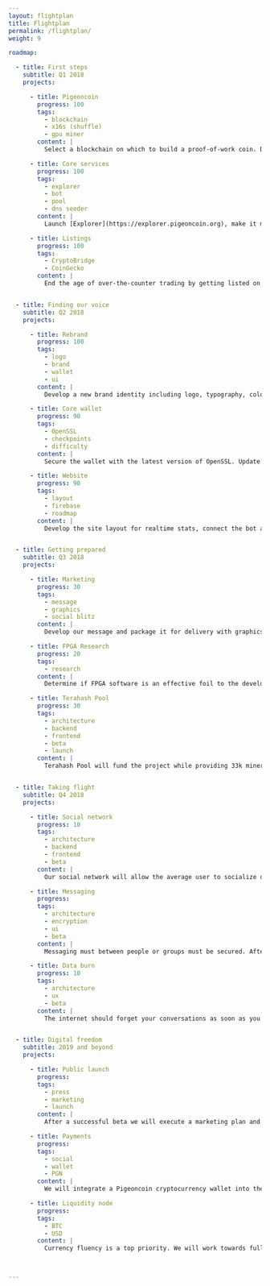 ```yaml
---
layout: flightplan
title: Flightplan
permalink: /flightplan/
weight: 9

roadmap:

  - title: First steps
    subtitle: Q1 2018
    projects:

      - title: Pigeoncoin
        progress: 100
        tags:
          - blockchain
          - x16s (shuffle)
          - gpu miner
        content: |
          Select a blockchain on which to build a proof-of-work coin. Develop X16S (shuffle) algorithm designed for small miners. Launch with CPU solo mining and later release a GPU miner.

      - title: Core services
        progress: 100
        tags:
          - explorer
          - bot
          - pool
          - dns seeder
        content: |
          Launch [Explorer](https://explorer.pigeoncoin.org), make it mobile friendly. Release a Discord bot, give it access to live metrics. Launch the temporary [pool](https://pool.pigeoncoin.org) with a 1% fee and make it stable.

      - title: Listings
        progress: 100
        tags:
          - CryptoBridge
          - CoinGecko
        content: |
          End the age of over-the-counter trading by getting listed on CryptoBridge. Also get listed on CoinGecko so everyone has access to a robust price history API.


  - title: Finding our voice
    subtitle: Q2 2018
    projects:

      - title: Rebrand
        progress: 100
        tags:
          - logo
          - brand
          - wallet
          - ui
        content: |
          Develop a new brand identity including logo, typography, colors, data display, and user-interface mockups for a future social media application.

      - title: Core wallet
        progress: 90
        tags:
          - OpenSSL
          - checkpoints
          - difficulty
        content: |
          Secure the wallet with the latest version of OpenSSL. Update checkpoints to prevent blockchain branching. Investigate difficulty algorithms.

      - title: Website
        progress: 90
        tags:
          - layout
          - firebase
          - roadmap
        content: |
          Develop the site layout for realtime stats, connect the bot and website to Firebase realtime api, launch the roadmap.


  - title: Getting prepared
    subtitle: Q3 2018
    projects:

      - title: Marketing
        progress: 30
        tags:
          - message
          - graphics
          - social blitz
        content: |
          Develop our message and package it for delivery with graphics. Deliver to social media with interviews and community ~~spam~~ initiative.

      - title: FPGA Research
        progress: 20
        tags:
          - research
        content: |
          Determine if FPGA software is an effective foil to the development of ASICs. Execute in the best interests of decentralized mining.

      - title: Terahash Pool
        progress: 30
        tags:
          - architecture
          - backend
          - frontend
          - beta
          - launch
        content: |
          Terahash Pool will fund the project while providing 33k miners with fee-as-investment voting, realtime notifications, adjustable payments, and DDoS protection.


  - title: Taking flight
    subtitle: Q4 2018
    projects:

      - title: Social network
        progress: 10
        tags:
          - architecture
          - backend
          - frontend
          - beta
        content: |
          Our social network will allow the average user to socialize online without their data being collected and sold. After we design and build the network, we will release a private beta mobile app.

      - title: Messaging
        progress:
        tags:
          - architecture
          - encryption
          - ui
          - beta
        content: |
          Messaging must between people or groups must be secured. After selecting a reliable encryption method, we will add Messaging to our private beta.

      - title: Data burn
        progress: 10
        tags:
          - architecture
          - ux
          - beta
        content: |
          The internet should forget your conversations as soon as you've forgotten them. Since we are not selling data, burning data is no problem.


  - title: Digital freedom
    subtitle: 2019 and beyond
    projects:

      - title: Public launch
        progress:
        tags:
          - press
          - marketing
          - launch
        content: |
          After a successful beta we will execute a marketing plan and release Pigeon to the public. A year of hard work will come to an end, and we'll let this bird fly!

      - title: Payments
        progress:
        tags:
          - social
          - wallet
          - PGN
        content: |
          We will integrate a Pigeoncoin cryptocurrency wallet into the mobile app. This will provide the general public with easy access to PGN, something no other cryptocurrency can claim.

      - title: Liquidity node
        progress:
        tags:
          - BTC
          - USD
        content: |
          Currency fluency is a top priority. We will work towards full liquidity with major fiat currencies, positioning Pigeon as a worldwide intermediary currency that is available to the general public.



---
```

